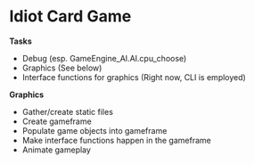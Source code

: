 Idiot Card Game
===============

**Tasks**
* Debug (esp. GameEngine\_AI.AI.cpu\_choose)
* Graphics (See below)
* Interface functions for graphics (Right now, CLI is employed)

**Graphics**
* Gather/create static files
* Create gameframe
* Populate game objects into gameframe
* Make interface functions happen in the gameframe
* Animate gameplay
